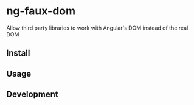 # ng-faux-dom
Allow third party libraries to work with Angular's DOM instead of the real DOM

## Install

## Usage

## Development
